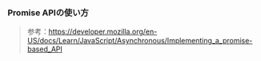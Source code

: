 ### Promise APIの使い方

> 参考：https://developer.mozilla.org/en-US/docs/Learn/JavaScript/Asynchronous/Implementing_a_promise-based_API
